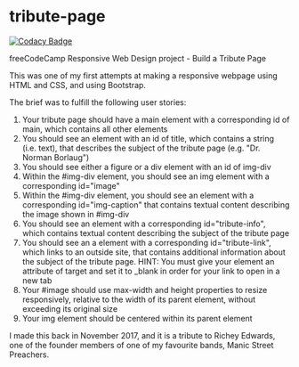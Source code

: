 # tribute-page

[![Codacy Badge](https://app.codacy.com/project/badge/Grade/17be38d36ed84ff897181f82d540e800)](https://www.codacy.com/gh/tupelobound/tribute-page/dashboard?utm_source=github.com&amp;utm_medium=referral&amp;utm_content=tupelobound/tribute-page&amp;utm_campaign=Badge_Grade)

freeCodeCamp Responsive Web Design project - Build a Tribute Page

This was one of my first attempts at making a responsive webpage using HTML and CSS, and using Bootstrap.

The brief was to fulfill the following user stories:

1. Your tribute page should have a main element with a corresponding id of main, which contains all other elements
2. You should see an element with an id of title, which contains a string (i.e. text), that describes the subject of the tribute page (e.g. "Dr. Norman Borlaug")
3. You should see either a figure or a div element with an id of img-div
4. Within the #img-div element, you should see an img element with a corresponding id="image"
5. Within the #img-div element, you should see an element with a corresponding id="img-caption" that contains textual content describing the image shown in #img-div
6. You should see an element with a corresponding id="tribute-info", which contains textual content describing the subject of the tribute page
7. You should see an a element with a corresponding id="tribute-link", which links to an outside site, that contains additional information about the subject of the tribute page. HINT: You must give your element an attribute of target and set it to _blank in order for your link to open in a new tab
8. Your #image should use max-width and height properties to resize responsively, relative to the width of its parent element, without exceeding its original size
9. Your img element should be centered within its parent element

I made this back in November 2017, and it is a tribute to Richey Edwards, one of the founder members of one of my favourite bands, Manic Street Preachers.


